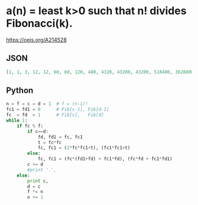 # a\(n\) \= least k\>0 such that n\! divides Fibonacci\(k\)\.
https://oeis.org/A214528
## JSON
```JSON
[1, 1, 3, 12, 12, 60, 60, 120, 480, 4320, 43200, 43200, 518400, 3628800, 7257600, 108864000, 1741824000, 1741824000, 31352832000, 31352832000, 627056640000, 13168189440000, 289700167680000, 289700167680000, 6952804024320000, 173820100608000000, 4519322615808000000, 122021710626816000000]
```
## Python
```Python
n = f = c = d = 1  # f = (n-1)!
fc1 = fd1 = 0      # Fib[c-1], Fib[d-1]
fc  = fd  = 1      # Fib[c],   Fib[d]
while 1:
    if fc % f:
        if c==d:
            fd, fd1 = fc, fc1
            t = fc*fc
            fc, fc1 = (2*fc*fc1+t), (fc1*fc1+t)
        else:
            fc, fc1 = (fc*(fd1+fd) + fc1*fd), (fc*fd + fc1*fd1)
        c += d
        #print '.',
    else:
        print c,
        d = c
        f *= n
        n += 1
```
